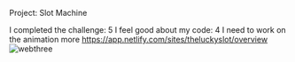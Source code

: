 Project: Slot Machine

I completed the challenge: 5
I feel good about my code: 4
I need to work on the animation more
https://app.netlify.com/sites/theluckyslot/overview
![webthree](https://user-images.githubusercontent.com/88953222/133680286-3803d2d0-e2e4-4a32-8549-6c427830755b.png)
